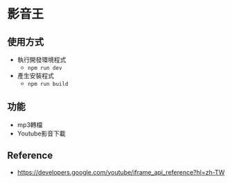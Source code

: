 # 影音王
## 使用方式
- 執行開發環境程式 
  - <code>npm run dev</code>
- 產生安裝程式
  - <code>npm run build</code>
## 功能
- mp3轉檔
- Youtube影音下載
## Reference
- https://developers.google.com/youtube/iframe_api_reference?hl=zh-TW